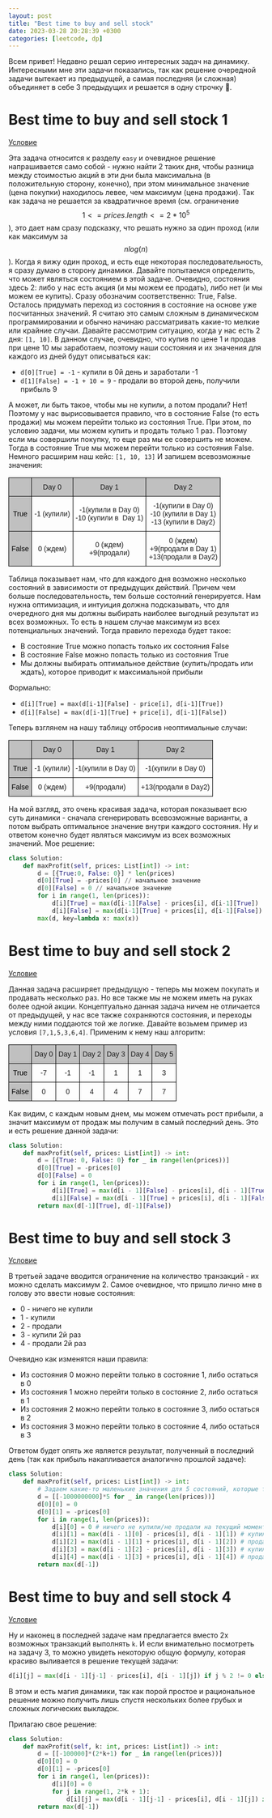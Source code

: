 ```yaml
---
layout: post
title: "Best time to buy and sell stock"
date: 2023-03-28 20:28:39 +0300
categories: [leetcode, dp]   
---
```


Всем привет! Недавно решал серию интересных задач на динамику. Интересными мне эти задачи показались, 
так как решение очередной задачи вытекает из предыдущей, а самая последняя (и сложная) объединяет в себе 3 предыдущих и решается в одну строчку :slightly_smiling_face:.

# Best time to buy and sell stock 1
[Условие](https://leetcode.com/problems/best-time-to-buy-and-sell-stock/)

Эта задача относится к разделу `easy` и очевидное решение напрашивается само собой - нужно найти 2 таких дня, 
чтобы разница между стоимостью акций в эти дни была максимальна (в положительную сторону, конечно), при этом минимальное 
значение (цена покупки) находилось левее, чем максимум (цена продажи). Так как задача не решается за квадратичное время
(см. ограничение $$1<=prices.length<=2*10^5$$), это дает нам сразу подсказку, что решать нужно за один проход (или как максимум за $$nlog(n)$$). 
Когда я вижу один проход, и есть еще некоторая последовательность, я сразу думаю в сторону динамики. Давайте попытаемся определить, что может являться состоянием в этой задаче.
Очевидно, состояния здесь 2: либо у нас есть акция (и мы можем ее продать), либо нет (и мы можем ее купить). Сразу обозначим соответственно: True, False. 
Осталось придумать переход из состояния в состояние на основе уже посчитанных значений.
Я считаю это самым сложным в динамическом программировании и обычно начинаю рассматривать какие-то мелкие или крайние случаи. Давайте рассмотрим ситуацию, когда у нас есть 2 дня:
`[1, 10]`. В данном случае, очевидно, что купив по цене 1 и продав при цене 10 мы заработаем, поэтому наши состояния и их значения для каждого из дней будут описываться как:

* `d[0][True] = -1` - купили в 0й день и заработали -1
* `d[1][False] = -1 + 10 = 9` - продали во второй день, получили прибыль 9

А может, ли быть такое, чтобы мы не купили, а потом продали? Нет! Поэтому у нас вырисовывается правило, что в состояние False (то есть продажи) мы можем перейти только из состояния True.
При этом, по условию задачи, мы можем купить и продать только 1 раз. Поэтому если мы совершили покупку, то еще раз мы ее совершить не можем. Тогда в состояние True мы можем перейти только
из состояния False. Немного расширим наш кейс:
`[1, 10, 13]`
И запишем всевозможные значения:

<style type="text/css">
.tg  {border-collapse:collapse;border-spacing:0;}
.tg td{border-color:black;border-style:solid;border-width:1px;font-family:Arial, sans-serif;font-size:14px;
  overflow:hidden;padding:10px 5px;word-break:normal;}
.tg th{border-color:black;border-style:solid;border-width:1px;font-family:Arial, sans-serif;font-size:14px;
  font-weight:normal;overflow:hidden;padding:10px 5px;word-break:normal;}
.tg .tg-dztg{background-color:#c0c0c0;color:#c0c0c0;text-align:center;vertical-align:top}
.tg .tg-vxga{background-color:#ffffff;text-align:center;vertical-align:middle}
.tg .tg-p1mt{background-color:#c0c0c0;color:#000000;text-align:center;vertical-align:middle}
.tg .tg-6qw1{background-color:#c0c0c0;text-align:center;vertical-align:top}
.tg .tg-nrix{text-align:center;vertical-align:middle}
</style>
<table class="tg">
<thead>
  <tr>
    <th class="tg-dztg"></th>
    <th class="tg-6qw1">Day 0</th>
    <th class="tg-6qw1">Day 1</th>
    <th class="tg-6qw1">Day 2</th>
  </tr>
</thead>
<tbody>
  <tr>
    <td class="tg-p1mt">True</td>
    <td class="tg-nrix">-1 (купили)</td>
    <td class="tg-vxga">-1(купили в Day 0)<br>-10 (купили в&nbsp;&nbsp;Day 1)</td>
    <td class="tg-nrix">-1(купили в Day 0)<br>-10 (купили в Day 1)<br>-13 (купили в Day2)</td>
  </tr>
  <tr>
    <td class="tg-p1mt">False</td>
    <td class="tg-nrix">0 (ждем)</td>
    <td class="tg-nrix"><span style="font-weight:400;font-style:normal;text-decoration:none">0 (ждем)</span><br>+9(продали)</td>
    <td class="tg-nrix"><span style="font-weight:400;font-style:normal;text-decoration:none">0 (ждем)</span><br>+9(продали в Day 1)<br>+13(продали в Day2)<br></td>
  </tr>
</tbody>
</table>

Таблица показывает нам, что для каждого дня возможно несколько состояний в зависимости от предыдущих действий. Причем чем больше последовательность, тем больше состояний
генерируется. Нам нужна оптимизация, и интуиция должна подсказывать, что для очередного дня мы должны выбирать наиболее выгодный результат из всех возможных. То есть в нашем случае 
максимум из всех потенциальных значений. Тогда правило перехода будет такое:
* В состояние True можно попасть только их состояния False
* В состояние False можно попасть только из состояния True
* Мы должны выбирать оптимальное действие (купить/продать или ждать), которое приводит к максимальной прибыли

Формально:
* `d[i][True] = max(d[i-1][False] - price[i], d[i-1][True])`
* `d[i][False] = max(d[i-1][True] + price[i], d[i-1][False])`

Теперь взглянем на нашу таблицу отбросив неоптимальные случаи:
<style type="text/css">
.tg  {border-collapse:collapse;border-spacing:0;}
.tg td{border-color:black;border-style:solid;border-width:1px;font-family:Arial, sans-serif;font-size:14px;
  overflow:hidden;padding:10px 5px;word-break:normal;}
.tg th{border-color:black;border-style:solid;border-width:1px;font-family:Arial, sans-serif;font-size:14px;
  font-weight:normal;overflow:hidden;padding:10px 5px;word-break:normal;}
.tg .tg-dztg{background-color:#c0c0c0;color:#c0c0c0;text-align:center;vertical-align:top}
.tg .tg-vxga{background-color:#ffffff;text-align:center;vertical-align:middle}
.tg .tg-p1mt{background-color:#c0c0c0;color:#000000;text-align:center;vertical-align:middle}
.tg .tg-6qw1{background-color:#c0c0c0;text-align:center;vertical-align:top}
.tg .tg-nrix{text-align:center;vertical-align:middle}
</style>
<table class="tg">
<thead>
  <tr>
    <th class="tg-dztg"></th>
    <th class="tg-6qw1">Day 0</th>
    <th class="tg-6qw1">Day 1</th>
    <th class="tg-6qw1">Day 2</th>
  </tr>
</thead>
<tbody>
  <tr>
    <td class="tg-p1mt">True</td>
    <td class="tg-nrix">-1 (купили)</td>
    <td class="tg-vxga">-1(купили в Day 0)</td>
    <td class="tg-nrix">-1(купили в Day 0)</td>
  </tr>
  <tr>
    <td class="tg-p1mt">False</td>
    <td class="tg-nrix">0 (ждем)</td>
    <td class="tg-nrix">+9(продали)</td>
    <td class="tg-nrix">+13(продали в Day2)</td>
  </tr>
</tbody>
</table>

На мой взгляд, это очень красивая задача, которая показывает всю суть динамики - сначала сгенерировать всевозможные варианты, а потом выбрать оптимальное значение внутри каждого состояния.
Ну и ответом конечно будет являться максимум из всех возможных значений. Мое решение:

```python
class Solution:
    def maxProfit(self, prices: List[int]) -> int:
        d = [{True:0, False: 0}] * len(prices)
        d[0][True] = -prices[0] // начальное значение
        d[0][False] = 0 // начальное значение
        for i in range(1, len(prices)):
            d[i][True] = max(d[i-1][False] - prices[i], d[i-1][True])
            d[i][False] = max(d[i-1][True] + prices[i], d[i-1][False])
        max(d, key=lambda x: max(x))
```

# Best time to buy and sell stock 2
[Условие](https://leetcode.com/problems/best-time-to-buy-and-sell-stock-ii/)

Данная задача расширяет предыдущую - теперь мы можем покупать и продавать несколько раз. Но все также мы не можем иметь на руках более одной акции. Концептуально данная задача
ничем не отличается от предыдущей, у нас все также сохраняются состояния, и переходы между ними поддаются той же логике. Давайте возьмем пример из условия `[7,1,5,3,6,4]`. 
Применим к нему наш алгоритм:

<style type="text/css">
.tg  {border-collapse:collapse;border-spacing:0;}
.tg td{border-color:black;border-style:solid;border-width:1px;font-family:Arial, sans-serif;font-size:14px;
  overflow:hidden;padding:10px 5px;word-break:normal;}
.tg th{border-color:black;border-style:solid;border-width:1px;font-family:Arial, sans-serif;font-size:14px;
  font-weight:normal;overflow:hidden;padding:10px 5px;word-break:normal;}
.tg .tg-dztg{background-color:#c0c0c0;color:#c0c0c0;text-align:center;vertical-align:top}
.tg .tg-vxga{background-color:#ffffff;text-align:center;vertical-align:middle}
.tg .tg-baqh{text-align:center;vertical-align:top}
.tg .tg-p1mt{background-color:#c0c0c0;color:#000000;text-align:center;vertical-align:middle}
.tg .tg-6qw1{background-color:#c0c0c0;text-align:center;vertical-align:top}
.tg .tg-y6fn{background-color:#c0c0c0;text-align:left;vertical-align:top}
.tg .tg-nrix{text-align:center;vertical-align:middle}
</style>
<table class="tg">
<thead>
  <tr>
    <th class="tg-dztg"></th>
    <th class="tg-6qw1">Day 0</th>
    <th class="tg-6qw1">Day 1</th>
    <th class="tg-6qw1"><span style="font-weight:400;font-style:normal;text-decoration:none">Day 2</span></th>
    <th class="tg-y6fn"><span style="font-weight:400;font-style:normal;text-decoration:none">Day 3</span></th>
    <th class="tg-y6fn"><span style="font-weight:400;font-style:normal;text-decoration:none">Day 4</span></th>
    <th class="tg-y6fn"><span style="font-weight:400;font-style:normal;text-decoration:none">Day 5</span></th>
  </tr>
</thead>
<tbody>
  <tr>
    <td class="tg-p1mt">True</td>
    <td class="tg-nrix">-7</td>
    <td class="tg-vxga">-1</td>
    <td class="tg-nrix">-1</td>
    <td class="tg-baqh">1</td>
    <td class="tg-baqh">1</td>
    <td class="tg-baqh">3</td>
  </tr>
  <tr>
    <td class="tg-p1mt">False</td>
    <td class="tg-nrix">0</td>
    <td class="tg-nrix">0</td>
    <td class="tg-nrix">4</td>
    <td class="tg-baqh">4</td>
    <td class="tg-baqh">7</td>
    <td class="tg-baqh">7</td>
  </tr>
</tbody>
</table>

Как видим, с каждым новым днем, мы можем отмечать рост прибыли, а значит максимум от продаж мы получим в самый последний день. Это и есть решение данной задачи:

```python
class Solution:
    def maxProfit(self, prices: List[int]) -> int:
        d = [{True: 0, False: 0} for _ in range(len(prices))]
        d[0][True] = -prices[0]
        d[0][False] = 0
        for i in range(1, len(prices)):
            d[i][True] = max(d[i - 1][False] - prices[i], d[i - 1][True])
            d[i][False] = max(d[i - 1][True] + prices[i], d[i - 1][False])
        return max(d[-1][True], d[-1][False])
```

# Best time to buy and sell stock 3
[Условие](https://leetcode.com/problems/best-time-to-buy-and-sell-stock-iii/)

В третьей задаче вводится ограничение на количество транзакций - их можно сделать максимум 2. Самое очевидное, что пришло лично мне в голову это ввести новые состояния:
* 0 - ничего не купили
* 1 - купили
* 2 - продали
* 3 - купили 2й раз
* 4 - продали 2й раз

Очевидно как изменятся наши правила:
* Из состояния 0 можно перейти только в состояние 1, либо остаться в 0
* Из состояния 1 можно перейти только в состояние 2, либо остаться в 1
* Из состояния 2 можно перейти только в состояние 3, либо остаться в 2
* Из состояния 3 можно перейти только в состояние 4, либо остаться в 3

Ответом будет опять же является результат, полученный в последний день (так как прибыль накапливается аналогично прошлой задаче):

```python
class Solution:
    def maxProfit(self, prices: List[int]) -> int:
        # Задаем какие-то маленькие значения для 5 состояний, которые точно меньше любой отрицательной прибыли
        d = [[-1000000000]*5 for _ in range(len(prices))]
        d[0][0] = 0
        d[0][1] = -prices[0]
        for i in range(1, len(prices)):
            d[i][0] = 0 # ничего не купили/не продали на текущий момент
            d[i][1] = max(d[i - 1][0] - prices[i], d[i - 1][1]) # купили первый раз
            d[i][2] = max(d[i - 1][1] + prices[i], d[i - 1][2]) # продали первый раз
            d[i][3] = max(d[i - 1][2] - prices[i], d[i - 1][3]) # купили второй раз
            d[i][4] = max(d[i - 1][3] + prices[i], d[i - 1][4]) # продали второй раз
        return max(d[-1])
```

# Best time to buy and sell stock 4
[Условие](https://leetcode.com/problems/best-time-to-buy-and-sell-stock-iv/)

Ну и наконец в последней задаче нам предлагается вместо 2х возможных транзакций выполнять `k`. И если внимательно посмотреть на задачу 3, 
то можно увидеть некоторую общую формулу, которая красиво выливается в решение текущей задачи:
```python
d[i][j] = max(d[i - 1][j-1] - prices[i], d[i - 1][j]) if j % 2 != 0 else max(d[i - 1][j - 1] + prices[i], d[i - 1][j])
```

В этом и есть магия динамики, так как порой простое и рациональное решение можно получить лишь спустя нескольких более грубых и сложных логических выкладок.

Прилагаю свое решение:

```python
class Solution:
    def maxProfit(self, k: int, prices: List[int]) -> int:
        d = [[-100000]*(2*k+1) for _ in range(len(prices))]
        d[0][0] = 0
        d[0][1] = -prices[0]
        for i in range(1, len(prices)):
            d[i][0] = 0
            for j in range(1, 2*k + 1):
                d[i][j] = max(d[i - 1][j-1] - prices[i], d[i - 1][j]) if j % 2 != 0 else max(d[i - 1][j - 1] + prices[i], d[i - 1][j])
        return max(d[-1])
```